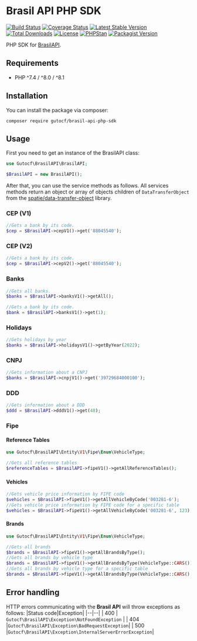 

# Brasil API PHP SDK

[![Build Status](https://img.shields.io/github/workflow/status/gutocf/brasil-api-php-sdk/CI/main?style=flat-square)](https://github.com/gutocf/brasil-api-php-sdk/actions?query=workflow%3ACI+branch%3Amain)
[![Coverage Status](https://img.shields.io/codecov/c/github/gutocf/brasil-api-php-sdk.svg?style=flat-square)](https://codecov.io/github/gutocf/brasil-api-php-sdk)
[![Latest Stable Version](https://poser.pugx.org/gutocf/brasil-api-php-sdk/v/stable.svg)](https://packagist.org/packages/gutocf/brasil-api-php-sdk)
[![Total Downloads](https://img.shields.io/packagist/dt/gutocf/brasil-api-php-sdk.svg?style=flat-square)](https://packagist.org/packages/gutocf/brasil-api-php-sdk)
[![License](https://img.shields.io/badge/license-MIT-blue.svg?style=flat-square)](https://packagist.org/packages/gutocf/brasil-api-php-sdk)
[![PHPStan](https://img.shields.io/badge/PHPStan-Level%207-brightgreen.svg?style=flat-square&logo=php)](https://shields.io/#/)
[![Packagist Version](https://img.shields.io/packagist/v/gutocf/brasil-api-php-sdk?style=flat-square)](https://packagist.org/packages/gutocf/brasil-api-php-sdk)

PHP SDK for [BrasilAPI](https://brasilapi.com.br/).

## Requirements

 - PHP ^7.4 / ^8.0 / ^8.1

## Installation

You can install the package via composer:

    composer require gutocf/brasil-api-php-sdk

## Usage

First you need to get an instance of the BrasilAPI class:

```php
use Gutocf\BrasilAPI\BrasilAPI;

$BrasilAPI = new BrasilAPI();
```
After that, you can use the service methods as follows. All services methods return an object or array of objects children of `DataTransferObject` from the [spatie/data-transfer-object](https://github.com/spatie/data-transfer-object/) library.

### CEP (V1)

```php
//Gets a bank by its code.
$cep = $BrasilAPI->cepV1()->get('88045540');
```
### CEP (V2)

```php
//Gets a bank by its code.
$cep = $BrasilAPI->cepV2()->get('88045540');
```

### Banks

```php
//Gets all banks.
$banks = $BrasilAPI->banksV1()->getAll();

//Gets a bank by its code.
$bank = $BrasilAPI->banksV1()->get(1);
```

### Holidays

```php
//Gets holidays by year
$banks = $BrasilAPI->holidaysV1()->getByYear(2022);
```

### CNPJ

```php
//Gets information about a CNPJ
$banks = $BrasilAPI->cnpjV1()->get('39729684000100');
```

### DDD

```php
//Gets information about a DDD
$ddd = $BrasilAPI->dddV1()->get(48);
```

### Fipe

#### Reference Tables
```php
use Gutocf\BrasilAPI\Entity\V1\Fipe\Enum\VehicleType;

//Gets all reference tables
$referenceTables = $BrasilAPI->fipeV1()->getAllReferenceTables();
```
#### Vehicles
```php
//Gets vehicle price information by FIPE code
$vehicles = $BrasilAPI->fipeV1()->getAllVehicleByCode('003281-6');
//Gets vehicle price information by FIPE code for a specific table
$vehicles = $BrasilAPI->fipeV1()->getAllVehicleByCode('003281-6', 123);
```
#### Brands
```php
use Gutocf\BrasilAPI\Entity\V1\Fipe\Enum\VehicleType;

//Gets all brands
$brands = $BrasilAPI->fipeV1()->getAllBrandsByType();
//Gets all brands by vehicle type
$brands = $BrasilAPI->fipeV1()->getAllBrandsByType(VehicleType::CARS());
//Gets all brands by vehicle type for a specific table
$brands = $BrasilAPI->fipeV1()->getAllBrandsByType(VehicleType::CARS(), 123);
```
## Error handling

HTTP errors communicating with the **Brasil API** will throw exceptions as follows:
|Status code|Exception|
|--|--|
| 400 | ```Gutocf\BrasilAPI\Exception\NotFoundException``` |
| 404 |```Gutocf\BrasilAPI\Exception\BadRequestException```|
| 500 |```Gutocf\BrasilAPI\Exception\InternalServerErrorException```|
